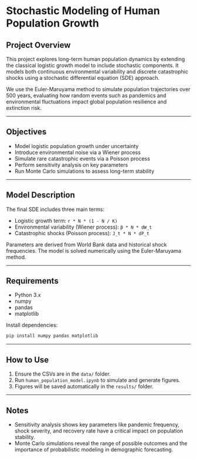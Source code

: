 # Stochastic Modeling of Human Population Growth

## Project Overview

This project explores long-term human population dynamics by extending the classical logistic growth model to include stochastic components. It models both continuous environmental variability and discrete catastrophic shocks using a stochastic differential equation (SDE) approach.

We use the Euler-Maruyama method to simulate population trajectories over 500 years, evaluating how random events such as pandemics and environmental fluctuations impact global population resilience and extinction risk.

---

## Objectives

- Model logistic population growth under uncertainty  
- Introduce environmental noise via a Wiener process  
- Simulate rare catastrophic events via a Poisson process  
- Perform sensitivity analysis on key parameters  
- Run Monte Carlo simulations to assess long-term stability  

---

## Model Description

The final SDE includes three main terms:

- Logistic growth term: `r * N * (1 - N / K)`
- Environmental variability (Wiener process): `β * N * dW_t`
- Catastrophic shocks (Poisson process): `J_t * N * dP_t`

Parameters are derived from World Bank data and historical shock frequencies. The model is solved numerically using the Euler-Maruyama method.

---

## Requirements

- Python 3.x  
- numpy  
- pandas  
- matplotlib  

Install dependencies:

```bash
pip install numpy pandas matplotlib
```

---

## How to Use

1. Ensure the CSVs are in the `data/` folder.  
2. Run `human_population_model.ipynb` to simulate and generate figures.  
3. Figures will be saved automatically in the `results/` folder.  

---


## Notes

- Sensitivity analysis shows key parameters like pandemic frequency, shock severity, and recovery rate have a critical impact on population stability.  
- Monte Carlo simulations reveal the range of possible outcomes and the importance of probabilistic modeling in demographic forecasting.
